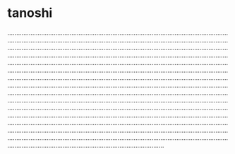 # tanoshi
............................................................................................................................................................................................................................................................................................................................................................................................................................................................................................................................................................................................................................................................................................................................................................................................................................................................................................................................................................................................................................................................................................................................................................................................................................................................................................................................................................................................................................................................................................................................................................................................................................................................................................................................................................................................................................................................................................................................................................................................................................